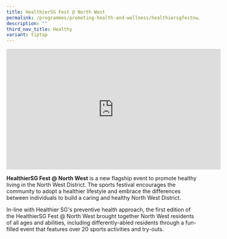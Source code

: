 ```yaml
---
title: HealthierSG Fest @ North West
permalink: /programmes/promoting-health-and-wellness/healthiersgfestnw/
description: ""
third_nav_title: Healthy
variant: tiptap
---
```

<div class="iframe-wrapper">
<iframe height="315" width="560" allowfullscreen="true" frameborder="0" src="https://www.youtube.com/embed/Rm7SdZiJ0Zs?si=vrcv0UZqxHhu6-Ve"></iframe>
</div>
<p><strong>HealthierSG Fest @ North West</strong> is a new flagship event
to promote healthy living in the North West District. The sports festival
encourages the community to adopt a healthier lifestyle and embrace the
differences between individuals to build a caring and healthy North West
District.</p>
<p>In-line with Healthier SG's preventive health approach, the first edition
of the HealthierSG Fest @ North West brought together North West residents
of all ages and abilities, including differently-abled residents through
a fun-filled event that features over 20 sports activities and try-outs.</p>